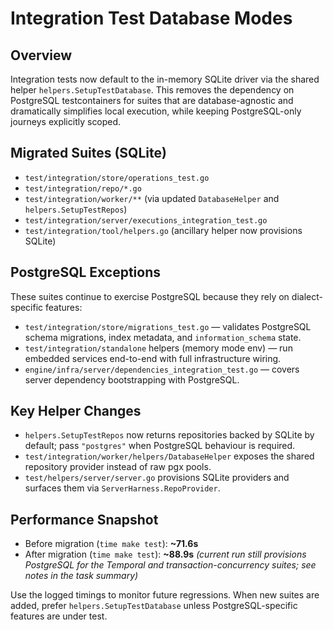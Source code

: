 # Integration Test Database Modes

## Overview

Integration tests now default to the in-memory SQLite driver via the shared helper `helpers.SetupTestDatabase`. This removes the dependency on PostgreSQL testcontainers for suites that are database-agnostic and dramatically simplifies local execution, while keeping PostgreSQL-only journeys explicitly scoped.

## Migrated Suites (SQLite)

- `test/integration/store/operations_test.go`
- `test/integration/repo/*.go`
- `test/integration/worker/**` (via updated `DatabaseHelper` and `helpers.SetupTestRepos`)
- `test/integration/server/executions_integration_test.go`
- `test/integration/tool/helpers.go` (ancillary helper now provisions SQLite)

## PostgreSQL Exceptions

These suites continue to exercise PostgreSQL because they rely on dialect-specific features:

- `test/integration/store/migrations_test.go` — validates PostgreSQL schema migrations, index metadata, and `information_schema` state.
- `test/integration/standalone` helpers (memory mode env) — run embedded services end-to-end with full infrastructure wiring.
- `engine/infra/server/dependencies_integration_test.go` — covers server dependency bootstrapping with PostgreSQL.

## Key Helper Changes

- `helpers.SetupTestRepos` now returns repositories backed by SQLite by default; pass `"postgres"` when PostgreSQL behaviour is required.
- `test/integration/worker/helpers/DatabaseHelper` exposes the shared repository provider instead of raw pgx pools.
- `test/helpers/server/server.go` provisions SQLite providers and surfaces them via `ServerHarness.RepoProvider`.

## Performance Snapshot

- Before migration (`time make test`): **~71.6s**
- After migration (`time make test`): **~88.9s** _(current run still provisions PostgreSQL for the Temporal and transaction-concurrency suites; see notes in the task summary)_

Use the logged timings to monitor future regressions. When new suites are added, prefer `helpers.SetupTestDatabase` unless PostgreSQL-specific features are under test.
